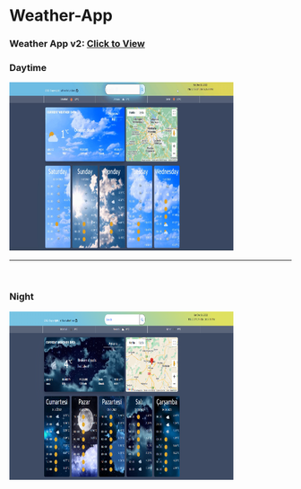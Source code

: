 # Weather-App

### Weather App v2: [Click to View](https://alikartalonline-wapp.netlify.app/)


### Daytime  
<img src="https://github.com/alikartalonline/Weather-App/blob/main/public/Result_Gif/daylight1.png" width="400" height="300" alt="alikartalonlineWp" title="alikartalonlineWp">

<br>
<hr>
<br>

### Night

<img src="https://github.com/alikartalonline/Weather-App/blob/main/public/Result_Gif/night1.png" width="400" height="300" alt="alikartalonlineWp" title="alikartalonlineWp">
